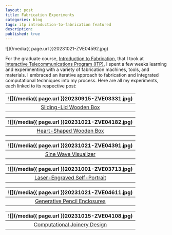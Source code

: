 ```yaml
---
layout: post
title: Fabrication Experiments
categories: blog
tags: itp introduction-to-fabrication featured
description:
published: true
---
```


![](/media{{ page.url }}20231021-ZVE04592.jpg)

For the graduate course, [Introduction to Fabrication](/tag/introduction-to-fabrication), that I took at [Interactive Telecommunications Program (ITP)](/tag/itp), I spent a few weeks learning and experimenting with a variety of fabrication machines, tools, and materials. I embraced an iterative approach to fabrication and integrated computational techniques into my process. Here are all my experiments, each linked to its respective post:

<!--more-->

| ![](/media{{ page.url }}20230915-ZVE03331.jpg) |
| :--------------------------------------------: |
| [Sliding-Lid Wooden Box](/blog/wooden-boxes/)  |

| ![](/media{{ page.url }}20231021-ZVE04182.jpg) |
| :--------------------------------------------: |
| [Heart-Shaped Wooden Box](/blog/wooden-boxes/) |

|                 ![](/media{{ page.url }}20231021-ZVE04391.jpg)                 |
| :----------------------------------------------------------------------------: |
| [Sine Wave Visualizer](/blog/visualizing-sine-wave-with-mechanical-movements/) |

|          ![](/media{{ page.url }}20231001-ZVE03713.jpg)          |
| :--------------------------------------------------------------: |
| [Laser-Engraved Self-Portrait](/blog/laser-cutting-experiments/) |

|                 ![](/media{{ page.url }}20231021-ZVE04611.jpg)                 |
| :----------------------------------------------------------------------------: |
| [Generative Pencil Enclosures](/blog/generative-enclosures-for-laser-cutting/) |

|         ![](/media{{ page.url }}20231015-ZVE04108.jpg)          |
| :-------------------------------------------------------------: |
| [Computational Joinery Design](/blog/wood-joinery-experiments/) |
